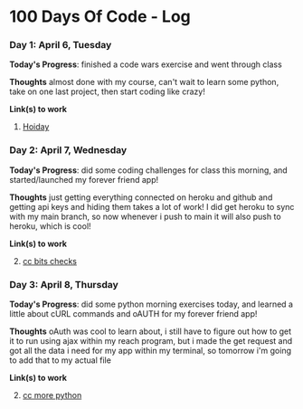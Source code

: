 # 100 Days Of Code - Log

<!-- ### Day 0: February 30, 2016 (Example 1)
##### (delete me or comment me out)

**Today's Progress**: Fixed CSS, worked on canvas functionality for the app.

**Thoughts:** I really struggled with CSS, but, overall, I feel like I am slowly getting better at it. Canvas is still new for me, but I managed to figure out some basic functionality.

**Link to work:** [Calculator App](http://www.example.com)

### Day 0: February 30, 2016 (Example 2)
##### (delete me or comment me out)

**Today's Progress**: Fixed CSS, worked on canvas functionality for the app.

**Thoughts**: I really struggled with CSS, but, overall, I feel like I am slowly getting better at it. Canvas is still new for me, but I managed to figure out some basic functionality.

**Link(s) to work**: [Calculator App](http://www.example.com) -->

### Day 1: April 6, Tuesday

**Today's Progress**: finished a code wars exercise and went through class

**Thoughts** almost done with my course, can't wait to learn some python, take on one last project, then start coding like crazy!

**Link(s) to work**

1. [Hoiday](Holiday.js)


### Day 2: April 7, Wednesday

**Today's Progress**: did some coding challenges for class this morning, and started/launched my forever friend app!

**Thoughts** just getting everything connected on heroku and github and getting api keys and hiding them takes a lot of work! I did get heroku to sync with my main branch, so now whenever i push to main it will also push to heroku, which is cool!

**Link(s) to work**

2. [cc bits checks](cc-bits-check)


### Day 3: April 8, Thursday

**Today's Progress**: did some python morning exercises today, and learned a little about cURL commands and oAUTH for my forever friend app!

**Thoughts** oAuth was cool to learn about, i still have to figure out how to get it to run using ajax within my reach program, but i made the get request and got all the data i need for my app within my terminal, so tomorrow i'm going to add that to my actual file


**Link(s) to work**

2. [cc more python](cc_more_python)

